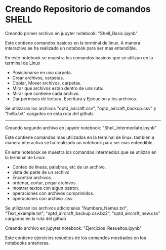 # Creando Repositorio de comandos SHELL

Creando primer archivo en jupyter notebook: "Shell_Basic.ipynb"

Este contiene comandos basicos en la terminal de linux. A manera interactiva se ha realizado un notebook para ser mas entendible.

En este notebook se muestra los comandos basicos que se utilizan en la terminal de Linux

- Posicionarse en una carpeta.
- Crear archivos, carpetas.
- Copiar, Mover archivos, carpetas.
- Mirar que archivos estan dentro de una ruta.
- Mirar que contiene cada archivo.
- Dar permisos de lectura, Escritura y Ejecucion a los archivos.

Se utilizaran los archivos "optd_aircraft.csv", "optd_aircraft_backup.csv" y "hello.txt" cargados en esta ruta del github.

************************************************************************************************

Creando segundo archivo en jupyetr notebook: "Shell_Intermediate.ipynb"

Este contiene comandos mas utilizados en la terminal de linux. tambien a manera interactiva se ha realizado un notebook para ser mas entendible.

En este notebook se muestra los comandos intermedios que se utilizan en la terminal de Linux

- Conteo de lineas, palabras, etc de un archivo.
- vista de parte de un archivo
- Encontrar archivos.
- ordenar, cortar, pegar archivos.
- mostrar textos con algun patron.
- operaciones con archivos comprimidos.
- operaciones con archivo .csv.

Se utilizaran los archivos adicionales "Numbers_Names.txt", "Text_example.txt", "optd_aircraft_backup.csv.bz2", "optd_aircraft_new.csv" cargados en la ruta del github

Creando archivo en jupyter notebook: "Ejercicios_Resueltos.ipynb"

Este contiene ejercicios resueltos de los comandos mostrados en los notebooks anteriores.
